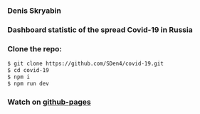 ### Denis Skryabin


### Dashboard statistic of the spread Covid-19 in Russia
### Clone the repo:
```sh
$ git clone https://github.com/SDen4/covid-19.git
$ cd covid-19
$ npm i
$ npm run dev
```


### Watch on [github-pages](https://sden4.github.io/covid-19/)
